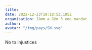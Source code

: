 ```yaml
---
title: 
date: 2022-12-23T19:18:53.105Z
organisation: Jàmm a Gën 3 eme mandat
author: 
avatar: "/img/pays/SN.svg"
---
```


No to injustices 